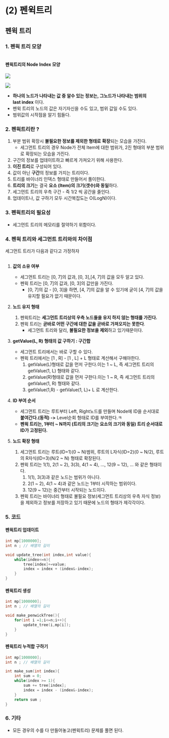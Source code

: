 # (2) 펜윅트리

## 펜윅 트리

### 1. 펜윅 트리 모양



<figure><img src="../../../.gitbook/assets/image (4) (3).png" alt=""><figcaption></figcaption></figure>

#### 펜윅트리의 Node Index 모양&#x20;

![](<../../../.gitbook/assets/image (2) (3).png>)

![](<../../../.gitbook/assets/image (3) (1).png>)

* **하나의 노드가 나타내는 값 중 알수 있는 정보는, 그노드가 나타내는 범위의**\
  **last index** 이다.
* 펜윅 트리의 노드의 값은 자기자신을 수도 있고, 범위 값일 수도 있다.
* 범위값의 시작점을 알기 힘들다.

### 2. 펜윅트리란 ?

1. 부분 범위 확장시 **불필요한 정보를 제외한 형태로** **확장**되는 모습을 가진다.
   * 세그먼트 트리의 경우 Node가 전체 Item에 대한 범위가, 2진 형태의 부분 범위로 확장되는 모습을 가진다.&#x20;
2. 구간의 정보를 업데이트하고 빠르게 가져오기 위해 사용한다.
3. **이진 트리**로 구성되어 있다.
4. 값이 아닌 **구간**의 정보를 가지는 트리이다.
5. 트리를 바이너리 인덱스 형태로 만들어서 풀이한다.
6. **트리의 크기**는 결국 **요소 (Item)의 크기(갯수)와 동일**하다.
7. 세그먼트 트리의 우측 구간 - 즉 1/2 씩 공간을 줄인다.
8. 업데이트나, 값 구하기 모두 시간복잡도는 O(LogN)이다.

### 3. 펜윅트리의 필요성

* 세그먼트 트리의 메모리를 절약하기 위함이다.

### 4. 펜윅 트리와 세그먼트 트리와의 차이점

세그먼트 트리가 다음과 같다고 가정하자

<figure><img src="../../../.gitbook/assets/image (5) (2).png" alt=""><figcaption></figcaption></figure>

1. **값의 소유 여부**&#x20;
   * 세그먼트 트리는 \[0, 7]의 값과, \[0, 3],\[4, 7]의 값을 모두 알고 있다.
   * 펜윅 트리는 \[0, 7]의 값과, \[0, 3]의 값만을 가진다.
     * \[0, 7]의 값 - \[0, 3]을 하면, \[4, 7]의 값을 알 수 있기에 굳이 \[4, 7]의 값을 유지할 필요가 없기 때문이다.
2. **노드 유지 형태**
   1. 펜윅트리는 **세그먼트 트리상의 우측 노드들을 유지 하지 않는 형태를 가진다.**
   2. 펜윅 트리는 **곧바로 어떤 구간에 대한 값을 곧바로 가져오지는 못한다**.
      * 세그먼트 트리와 달리, **불필요한 정보을 제외**하고 있기때문이다.
3. **getValue(L, R) 형태의 값 구하기 : 구간합**
   * 세그먼트 트리에서는 바로 구할 수 있다.
   * 펜윅 트리에서는 \[1 , R] - \[1 , L] + L 형태로 계산해서 구해야한다.
     1. getValue(L)형태로 값을 먼저 구한다.이는 1 \~ L, 즉 세그먼트 트리의 getValue(1, L) 형태와 같다.
     2. getValue(R)형태로 값을 먼저 구한다.이는 1 \~ R, 즉 세그먼트 트리의 getValue(1, R) 형태와 같다.
     3. getValue(1,R) - getValue(1, L)+ L 로 계산한다.
4. **ID 부여 순서**
   * 세그먼트 트리는 루트부터 Left, Right노드를 만들며 Node에 ID을 순서대로\
     **붙여간다.(동적) ->** Level순회 형태로 ID를 부여한다.ㅋ
   * **펜윅 트리는, 1부터 \~ N까지 (트리의 크기는 요소의 크기와 동일) 트리 순서대로**\
     **ID가 고정된다.**
5.  **노드 확장 형태**

    1. 세그먼트 트리는 루트(ID=1)(0 \~ N)범위, 루트의 L자식(ID=2)(0 \~ N/2), 루트의 R자식(ID=3)(N/2 \~ N) 형태로 확장된다.
    2. 펜윅 트리는 1(1), 2(1 \~ 2), 3(3), 4(1 \~ 4), ..., 12(9 \~ 12), ... 와 같은 형태이다.
       1. 1(1), 3(3)과 같은 노드는 범위가 아니다.
       2. 2(1 \~ 2), 4(1 \~ 4)과 같은 노드는 1부터 시작하는 범위이다.
       3. 12(9 \~ 12)는 중간부터 시작되는 노드이다.
    3. 펜윅 트리는  바이너리 형태로 불필요 정보(세그먼트 트리상의 우측 자식 정보)을 제외하고 정보를 저장하고 있기 때문에 노드의 형태가 제각각이다.



### 5. 코드

#### 펜윅트리 업데이트

```cpp
int mp[1000000];
int n ; // 배열의 길이

void update_tree(int index,int value){
    while(index<=n){
        tree[index]+=value;
        index = index + (index&-index);
    }
}
```

#### 펜윅트리 생성

```cpp
int mp[1000000];
int n ; // 배열의 길이

void make_penwickTree(){
    for(int i =1;i<=n;i++){
        update_tree(i,mp[i]);
    }
}
```

#### 펜윅트리 누적합 구하기

```cpp
int mp[1000000];
int n ; // 배열의 길이

int make_sum(int index){
    int sum = 0;
    while(index >= 1){
        sum += tree[index];
        index = index - (index&-index);
    }
    return sum ;
}
```

### 6. 기타

* 모든 경우의 수를 다 만들어놓고(펜윅트리) 문제를 풀면 된다.
